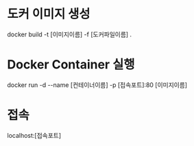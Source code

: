 # 도커 이미지 생성

docker build -t [이미지이름] -f [도커파일이름] .

# Docker Container 실행

docker run -d --name [컨테이너이름] -p [접속포트]:80 [이미지이름]

# 접속

localhost:[접속포트]
